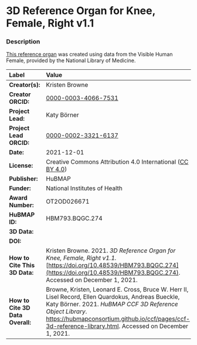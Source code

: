 # 3D Reference Organ for Knee, Female, Right v1.1

### Description
[This reference organ](https://hubmapconsortium.github.io/ccf/pages/ccf-3d-reference-library.html) was created using data from the Visible Human Female, provided by the National Library of Medicine.

| Label | Value |
| :------------- |:-------------|
| **Creator(s):** | Kristen Browne |
| **Creator ORCID:** | [0000-0003-4066-7531](https://orcid.org/0000-0003-4066-7531) |
| **Project Lead:** | Katy B&ouml;rner |
| **Project Lead ORCID:** | [0000-0002-3321-6137](https://orcid.org/0000-0002-3321-6137) |
| **Date:** | 2021-12-01 |
| **License:** | Creative Commons Attribution 4.0 International ([CC BY 4.0](https://creativecommons.org/licenses/by/4.0/)) |
| **Publisher:** | HuBMAP |
| **Funder:** | National Institutes of Health |
| **Award Number:** | OT2OD026671 |
| **HuBMAP ID:** | HBM793.BQGC.274 |
| **3D Data:** |  |
| **DOI:** |  |
| **How to Cite This 3D Data:** | Kristen Browne. 2021. *3D Reference Organ for Knee, Female, Right v1.1.* [https://doi.org/10.48539/HBM793.BQGC.274](https://doi.org/10.48539/HBM793.BQGC.274). Accessed on December 1, 2021. |
| **How to Cite 3D Data Overall:** | Browne, Kristen, Leonard E. Cross, Bruce W. Herr II, Lisel Record, Ellen Quardokus, Andreas Bueckle, Katy B&ouml;rner. 2021. *HuBMAP CCF 3D Reference Object Library*. https://hubmapconsortium.github.io/ccf/pages/ccf-3d-reference-library.html. Accessed on December 1, 2021. |
